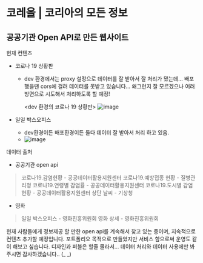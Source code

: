 # 코레올 | 코리아의 모든 정보 

## 공공기관 Open API로 만든 웹사이트


현재 컨텐츠
 - 코로나 19 상황판
    - dev 환경에서는 proxy 설정으로 데이터를 잘 받아서 잘 처리가 됐는데... 
      배포했을땐 cors에 걸려 데이터를 못받고 있습니다...
      왜그런지 잘 모르겠으나 여러방면으로 시도해서 처리하도록 할 예정!
        
      <dev 환경의 코로나 19 상황판>
      ![image](https://user-images.githubusercontent.com/49185772/191913356-b0b9c70e-1e3a-42ae-87c7-8b0339af52ca.png)
        
 - 일일 박스오피스
    - dev환경이든 배포환경이든 둘다 데이터 잘 받아서 처리 하고 있음.
    - ![image](https://user-images.githubusercontent.com/49185772/191913711-0e89af0d-bd40-47d7-b074-4d9f0d7745cc.png)

데이터 출처
 - 공공기관 open api
  > 코로나19.감염현황 -  공공데이터활용지원센터
  > 코로나19.예방접종 현황 - 질병관리청
  > 코로나19.연령별 감염률 - 공공데이터활용지원센터
  > 코로나19.도시별 감염현황 - 공공데이터활용지원센터
  > 상단 날씨 - 기상청
 - 영화
  > 일일 박스오피스 - 영화진흥위원회
  > 영화 상세 - 영화진흥위원회

현재 사람들에게 정보제공 할 만한 open api를 계속해서 찾고 있는 중이며, 지속적으로 컨텐츠 추가할 예정입니다.
포트폴리오 목적으로 만들었지만 서비스 함으로써 운영도 같이 해보고 싶습니다.
디자인과 퍼블은 할줄 몰라서... 데이터 처리와 데이터 사용에만 봐주시면 감사하겠습니다.. (_ _)
<!-- ```bash
# install dependencies
$ npm install

# serve with hot reload at localhost:3000
$ npm run dev

# build for production and launch server
$ npm run build
$ npm run start

# generate static project
$ npm run generate
```

For detailed explanation on how things work, check out the [documentation](https://nuxtjs.org).

## Special Directories

You can create the following extra directories, some of which have special behaviors. Only `pages` is required; you can delete them if you don't want to use their functionality.

### `assets`

The assets directory contains your uncompiled assets such as Stylus or Sass files, images, or fonts.

More information about the usage of this directory in [the documentation](https://nuxtjs.org/docs/2.x/directory-structure/assets).

### `components`

The components directory contains your Vue.js components. Components make up the different parts of your page and can be reused and imported into your pages, layouts and even other components.

More information about the usage of this directory in [the documentation](https://nuxtjs.org/docs/2.x/directory-structure/components).

### `layouts`

Layouts are a great help when you want to change the look and feel of your Nuxt app, whether you want to include a sidebar or have distinct layouts for mobile and desktop.

More information about the usage of this directory in [the documentation](https://nuxtjs.org/docs/2.x/directory-structure/layouts).


### `pages`

This directory contains your application views and routes. Nuxt will read all the `*.vue` files inside this directory and setup Vue Router automatically.

More information about the usage of this directory in [the documentation](https://nuxtjs.org/docs/2.x/get-started/routing).

### `plugins`

The plugins directory contains JavaScript plugins that you want to run before instantiating the root Vue.js Application. This is the place to add Vue plugins and to inject functions or constants. Every time you need to use `Vue.use()`, you should create a file in `plugins/` and add its path to plugins in `nuxt.config.js`.

More information about the usage of this directory in [the documentation](https://nuxtjs.org/docs/2.x/directory-structure/plugins).

### `static`

This directory contains your static files. Each file inside this directory is mapped to `/`.

Example: `/static/robots.txt` is mapped as `/robots.txt`.

More information about the usage of this directory in [the documentation](https://nuxtjs.org/docs/2.x/directory-structure/static).

### `store`

This directory contains your Vuex store files. Creating a file in this directory automatically activates Vuex.

More information about the usage of this directory in [the documentation](https://nuxtjs.org/docs/2.x/directory-structure/store). -->
